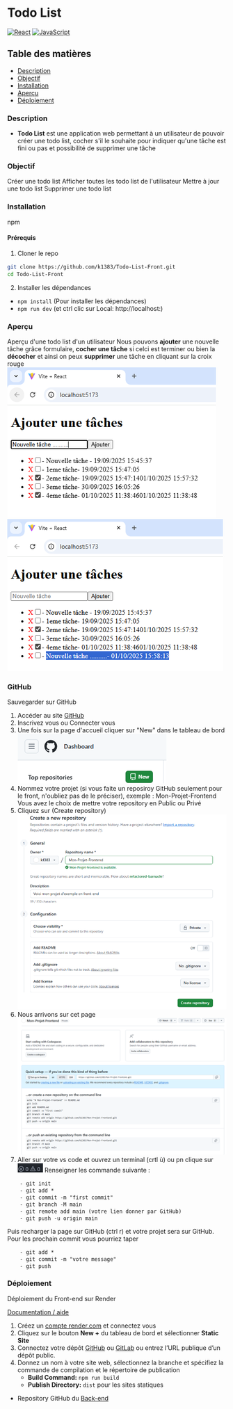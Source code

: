 # Todo List
[![React](https://img.shields.io/badge/React-%2320232a.svg?logo=react&logoColor=%2361DAFB)](#) [![JavaScript](https://img.shields.io/badge/JavaScript-F7DF1E?logo=javascript&logoColor=000)](#)

## Table des matières
- [Description](#Description)
- [Objectif](#Objectif)
- [Installation](#Installation)
- [Aperçu](#Aperçu)
- [Déploiement](#Déploiement)

### Description
- **Todo List** est une application web permettant à un utilisateur de pouvoir créer une todo list, cocher s'il le souhaite pour indiquer qu'une tâche est fini ou pas et possibilité de supprimer une tâche 

### Objectif
Créer une todo list
Afficher toutes les todo list de l'utilisateur 
Mettre à jour une todo list
Supprimer une todo list

### Installation
npm 

#### Prérequis

1. Cloner le repo
```bash
git clone https://github.com/k1383/Todo-List-Front.git
cd Todo-List-Front
```

2. Installer les dépendances
- `npm install` (Pour installer les dépendances)
- `npm run dev` (et ctrl clic sur Local: http://localhost:)


### Aperçu 
Aperçu d'une todo list d'un utilisateur 
Nous pouvons **ajouter** une nouvelle tâche grâce formulaire, **cocher une tâche** si celci est terminer ou bien la **décocher** et ainsi on peux **supprimer** une tâche en cliquant sur la croix rouge  
![alt text](image.png)
![alt text](image-1.png)

### GitHub
Sauvegarder sur GitHub
1. Accéder au site [GitHub](https://github.com/)
2. Inscrivez vous ou Connecter vous 
3. Une fois sur la page d'accueil cliquer sur "New" dans le tableau de bord
![alt text](image-2.png)
4. Nommez votre projet (si vous faite un reposiroy GitHub seulement pour le front, n'oubliez pas de le préciser), exemple : Mon-Projet-Frontend
Vous avez le choix de mettre votre repository en Public ou Privé 
5. Cliquez sur (Create repository)
![alt text](image-3.png)
6. Nous arrivons sur cet page 
![alt text](image-5.png)
7. Aller sur votre vs code et ouvrez un terminal (crtl ù) ou pn clique sur ![alt text](image-4.png)
Renseigner les commande suivante :
```
    - git init 
    - git add * 
    - git commit -m "first commit"
    - git branch -M main
    - git remote add main (votre lien donner par GitHub)
    - git push -u origin main
```
Puis recharger la page sur GitHub (ctrl r) et votre projet sera sur GitHub.
Pour les prochain commit vous pourriez taper
``` 
    - git add *
    - git commit -m "votre message"
    - git push 
```


### Déploiement

Déploiement du Front-end sur Render  

[Documentation / aide](https://docs.astro.build/fr/guides/deploy/render/)

1. Créez un [compte render.com](https://dashboard.render.com/) et connectez vous
2. Cliquez sur le bouton **New +** du tableau de bord et sélectionner **Static Site**
3. Connectez votre dépôt [GitHub](https://github.com/) ou [GitLab](https://about.gitlab.com/) ou entrez l’URL publique d’un dépôt public.
4. Donnez un nom à votre site web, sélectionnez la branche et spécifiez la commande de compilation et le répertoire de publication
    - **Build Command:** `npm run build`
    - **Publish Directory:** `dist` pour les sites statiques 

- Repository GitHub du [Back-end](https://github.com/k1383/Todo-List-back)